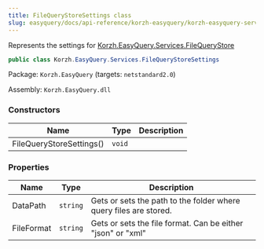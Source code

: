 ```yaml
---
title: FileQueryStoreSettings class
slug: easyquery/docs/api-reference/korzh-easyquery/korzh-easyquery-services-namespace/filequerystoresettings-class
---
```



Represents the settings for [Korzh.EasyQuery.Services.FileQueryStore](/api-reference/korzh-easyquery/korzh-easyquery-services-namespace/filequerystore-class)
```csharp
public class Korzh.EasyQuery.Services.FileQueryStoreSettings

```
Package: `Korzh.EasyQuery` (targets: `netstandard2.0`)

Assembly: `Korzh.EasyQuery.dll`

### Constructors

| Name | Type | Description | 
| --- | --- | --- | 
| FileQueryStoreSettings() | `void` |  | 


### Properties

| Name | Type | Description | 
| --- | --- | --- | 
| DataPath | `string` | Gets or sets the path to the folder where query files are stored. | 
| FileFormat | `string` | Gets or sets the file format. Can be either "json" or "xml" |